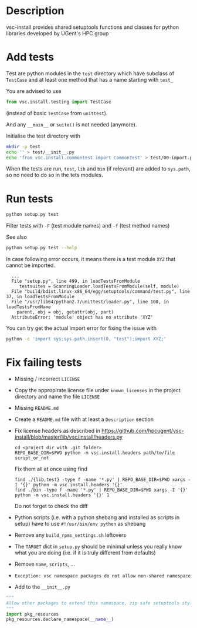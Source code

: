 Description
===========
vsc-install provides shared setuptools functions and classes for python libraries developed by UGent's HPC group

Add tests
=========

Test are python modules in the `test` directory which have subclass of `TestCase`
and at least one method that has a name starting with `test_`

You are advised to use
```python
from vsc.install.testing import TestCase
```
(instead of basic `TestCase` from `unittest`).

And any `__main__` or `suite()` is not needed (anymore).

Initialise the test directory with

```bash
mkdir -p test
echo '' > test/__init__.py
echo 'from vsc.install.commontest import CommonTest' > test/00-import.py
```

When the tests are run, `test`, `lib` and `bin` (if relevant) are added to `sys.path`,
so no need to do so in the tets modules.

Run tests
=========

```bash
python setup.py test
```

Filter tests with `-F` (test module names) and `-f` (test method names)

See also

```bash
python setup.py test --help
```

In case following error occurs, it means there is a test module `XYZ` that cannot be imported.

```
  ...
  File "setup.py", line 499, in loadTestsFromModule
     testsuites = ScanningLoader.loadTestsFromModule(self, module)
  File "build/bdist.linux-x86_64/egg/setuptools/command/test.py", line 37, in loadTestsFromModule
  File "/usr/lib64/python2.7/unittest/loader.py", line 100, in loadTestsFromName
    parent, obj = obj, getattr(obj, part)
  AttributeError: 'module' object has no attribute 'XYZ'
```

You can try get the actual import error for fixing the issue with
```bash
python -c 'import sys;sys.path.insert(0, "test");import XYZ;'
```

Fix failing tests
=================

* Missing / incorrect `LICENSE`
 * Copy the appropirate license file under `known_licenses` in the project directory and name the file `LICENSE`
* Missing `README.md`
 * Create a `README.md` file with at least a `Description` section
* Fix license headers as described in https://github.com/hpcugent/vsc-install/blob/master/lib/vsc/install/headers.py

  ```
  cd <project dir with .git folder>
  REPO_BASE_DIR=$PWD python -m vsc.install.headers path/to/file script_or_not
  ```

  Fix them all at once using find

  ```
  find ./{lib,test} -type f -name '*.py' | REPO_BASE_DIR=$PWD xargs -I '{}' python -m vsc.install.headers '{}'
  find ./bin -type f -name '*.py' | REPO_BASE_DIR=$PWD xargs -I '{}' python -m vsc.install.headers '{}' 1
  ```

  Do not forget to check the diff
* Python scripts (i.e. with a python shebang and installed as scripts in setup) have to use `#!/usr/bin/env python` as shebang
* Remove any `build_rpms_settings.sh` leftovers
* The `TARGET` dict in `setup.py` should be minimal unless you really know what you are doing (i.e. if it is truly different from defaults)
 * Remove `name`, `scripts`, ...
* `Exception: vsc namespace packages do not allow non-shared namespace`
 * Add to the `__init__.py`

 ```python
 """
 Allow other packages to extend this namespace, zip safe setuptools style
 """
 import pkg_resources
 pkg_resources.declare_namespace(__name__)
 ```
